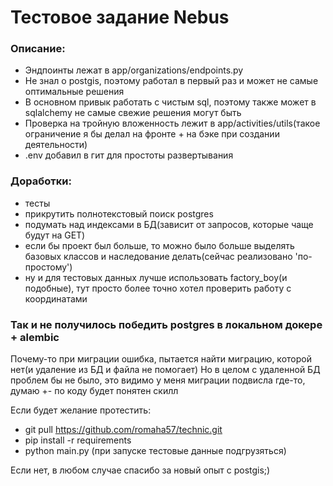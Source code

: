 # Тестовое задание Nebus


### Описание:
- Эндпоинты лежат в app/organizations/endpoints.py
- Не знал о postgis, поэтому работал в первый раз и может не самые оптимальные решения
- В основном привык работать с чистым sql, поэтому также может в sqlalchemy не самые свежие решения могут быть 
- Проверка на тройную вложенность лежит в app/activities/utils(такое ограничение я бы делал на фронте + на бэке при создании деятельности)
- .env добавил в гит для простоты развертывания

### Доработки:
- тесты
- прикрутить полнотекстовый поиск postgres
- подумать над индексами в БД(зависит от запросов, которые чаще будут на GET)
- если бы проект был больше, то можно было больше выделять базовых классов и наследование делать(сейчас реализовано 'по-простому')
- ну и для тестовых данных лучше использовать factory_boy(и подобные), тут просто более точно хотел проверить работу с координатами


### Так и не получилось победить postgres в локальном докере + alembic
Почему-то при миграции ошибка, пытается найти миграцию, которой нет(и удаление из БД и файла не помогает)
Но в целом с удаленной БД проблем бы не было, это видимо у меня миграции подвисла где-то, думаю +- по коду будет понятен скилл

Если будет желание протестить:
- git pull https://github.com/romaha57/technic.git
- pip install -r requirements
- python main.py (при запуске тестовые данные подгрузяться)

Если нет, в любом случае спасибо за новый опыт с postgis;)